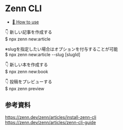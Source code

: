 # Zenn CLI

- [📘 How to use](https://zenn.dev/zenn/articles/zenn-cli-guide)

👇 新しい記事を作成する  
$ npx zenn new:article

※slugを指定したい場合はオプションを付与することが可能  
$ npx zenn new:article --slug [slugId]

👇 新しい本を作成する  
$ npx zenn new:book

👇 投稿をプレビューする  
$ npx zenn preview

## 参考資料

https://zenn.dev/zenn/articles/install-zenn-cli
https://zenn.dev/zenn/articles/zenn-cli-guide
